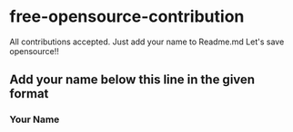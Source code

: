 # free-opensource-contribution
All contributions accepted. Just add your name to Readme.md
Let's save opensource!!

## Add your name below this line in the given format

### Your Name
